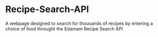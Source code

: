 # Recipe-Search-API
A webpage designed to search for thousands of recipes by entering a choice of food throught the Edamam Recipe Search API 
